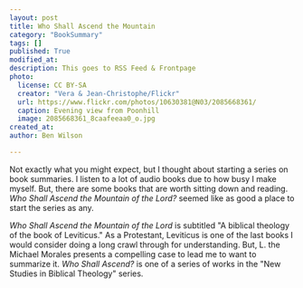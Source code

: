 ```yaml
---
layout: post
title: Who Shall Ascend the Mountain
category: "BookSummary"
tags: []
published: True
modified_at: 
description: This goes to RSS Feed & Frontpage
photo:
  license: CC BY-SA
  creator: "Vera & Jean-Christophe/Flickr"
  url: https://www.flickr.com/photos/10630381@N03/2085668361/
  caption: Evening view from Poonhill
  image: 2085668361_8caafeeaa0_o.jpg
created_at: 
author: Ben Wilson

---
```


Not exactly what you might expect, but I thought about starting a series on book summaries. I listen to a lot of audio books due to how busy I make myself. But, there are some books that are worth sitting down and reading. *Who Shall Ascend the Mountain of the Lord?* seemed like as good a place to start the series as any.

<!-- more -->

*Who Shall Ascend the Mountain of the Lord* is subtitled "A biblical theology of the book of Leviticus." As a Protestant, Leviticus is one of the last books I would consider doing a long crawl through for understanding. But, L. the Michael Morales presents a compelling case to lead me to want to summarize it. *Who Shall Ascend?* is one of a series of works in the "New Studies in Biblical Theology" series.